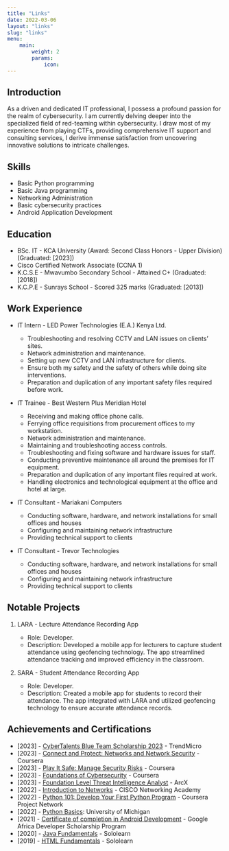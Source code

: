 ```yaml
---
title: "Links"
date: 2022-03-06
layout: "links"
slug: "links"
menu:
    main:
        weight: 2
        params: 
            icon: 
---
```


## Introduction
As a driven and dedicated IT professional, I possess a profound passion for the realm of cybersecurity. I am currently delving deeper into the specialized field of red-teaming within cybersecurity. I draw most of my experience from playing CTFs, providing comprehensive IT support and consulting services, I derive immense satisfaction from uncovering innovative solutions to intricate challenges.

## Skills
- Basic Python programming
- Basic Java programming
- Networking Administration 
- Basic cybersecurity practices
- Android Application Development

## Education
- BSc. IT - KCA University (Award: Second Class Honors - Upper Division)(Graduated: [2023])
- Cisco Certified Network Associate (CCNA 1)
- K.C.S.E - Mwavumbo Secondary School - Attained C+ (Graduated: [2018])
- K.C.P.E - Sunrays School - Scored 325 marks (Graduated: [2013])

## Work Experience
- IT Intern - LED Power Technologies (E.A.) Kenya Ltd.
  - Troubleshooting and resolving CCTV and LAN issues on clients’ sites.
  - Network administration and maintenance.
  - Setting up new CCTV and LAN infrastructure for clients.
  - Ensure both my safety and the safety of others while doing site interventions.
  - Preparation and duplication of any important safety files required before work.
    
- IT Trainee - Best Western Plus Meridian Hotel
  - Receiving and making office phone calls.
  - Ferrying office requisitions from procurement offices to my workstation.
  - Network administration and maintenance.
  - Maintaining and troubleshooting access controls.
  - Troubleshooting and fixing software and hardware issues for staff.
  - Conducting preventive maintenance all around the premises for IT equipment.
  - Preparation and duplication of any important files required at work.
  - Handling electronics and technological equipment at the office and hotel at large.

- IT Consultant - Mariakani Computers
  - Conducting software, hardware, and network installations for small offices and houses
  - Configuring and maintaining network infrastructure
  - Providing technical support to clients

- IT Consultant - Trevor Technologies
  - Conducting software, hardware, and network installations for small offices and houses
  - Configuring and maintaining network infrastructure
  - Providing technical support to clients

## Notable Projects
1. LARA - Lecture Attendance Recording App
   - Role: Developer.
   - Description: Developed a mobile app for lecturers to capture student attendance using geofencing technology. The app streamlined attendance tracking and improved efficiency in the classroom.

2. SARA - Student Attendance Recording App
   - Role: Developer.
   - Description: Created a mobile app for students to record their attendance. The app integrated with LARA and utilized geofencing technology to ensure accurate attendance records.

## Achievements and Certifications
- [2023] - [CyberTalents Blue Team Scholarship 2023](https://drive.google.com/file/d/1MND_s9D8zSILigd9vhLmSa3OBRv70p2e/view?usp=sharing) - TrendMicro
- [2023] - [Connect and Protect: Networks and Network Security](https://www.coursera.org/account/accomplishments/certificate/TGAR4QWAF3YK) - Coursera
- [2023] - [Play It Safe: Manage Security Risks](https://www.coursera.org/account/accomplishments/certificate/UCPLG9AAWDBN) - Coursera
- [2023] - [Foundations of Cybersecurity](https://www.coursera.org/account/accomplishments/certificate/8XDJAZTMK3JK) - Coursera
- [2023] - [Foundation Level Threat Intelligence Analyst](https://arcx.io/verify-certificate?id=6fa043705984d2d2e15a9a8418645997f34ae1ad&k=17a5d01cadc946ab97bb6b9c3f5e4ff3) - ArcX
- [2022] - [Introduction to Networks](https://www.credly.com/badges/5e303254-0d85-4f39-8340-f3b685b6f9b6/linked_in_profile) - CISCO Networking Academy
- [2022] - [Python 101: Develop Your First Python Program](https://coursera.org/share/5e255ed13923366c566fba29cd216ec9) - Coursera Project Network
- [2022] - [Python Basics](https://www.coursera.org/account/accomplishments/certificate/WR5Q2DJ2CWTS): University of Michigan
- [2021] - [Certificate of completion in Android Development](https://adscerts.com/scholar/0F24D76A63C3A1FC) - Google Africa Developer Scholarship Program
- [2020] - [Java Fundamentals](https://www.sololearn.com/certificates/CT-FCTHCI4M) - Sololearn
- [2019] - [HTML Fundamentals](https://www.sololearn.com/certificates/CT-YBABLUQ0) - Sololearn
